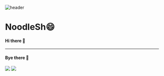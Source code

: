 ![header](https://capsule-render.vercel.app/api?type=slice&color=5f74ed&height=250&text=NoodleSh&desc=Hello!&fontColor=ebe1fa&&rotate=16&fontAlignY=33&fontAlign=70&descAlign=84&descAlignY=13)

# NoodleSh😄

#### Hi there  👋
* * *
#### Bye there 👋

<img src="https://img.shields.io/badge/GitHub-181717?style=flat-circle&logo=github&logoColor=blue">
<img src="https://img.shields.io/badge/Gitea-609926?style=flat-circle&logo=gittea&logoColor=yellow">
<!--
**NoodleSh/NoodleSh** is a ✨ _special_ ✨ repository because its `README.md` (this file) appears on your GitHub profile.

Here are some ideas to get you started:

- 🔭 I’m currently working on ...
- 🌱 I’m currently learning ...
- 👯 I’m looking to collaborate on ...
- 🤔 I’m looking for help with ...
- 💬 Ask me about ...
- 📫 How to reach me: ...
- 😄 Pronouns: ...
- ⚡ Fun fact: ...
-->

